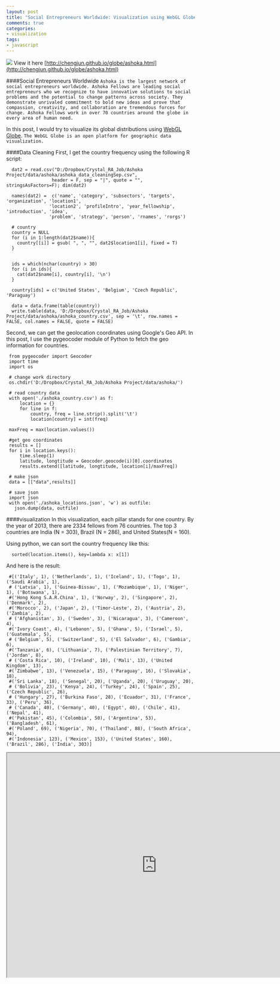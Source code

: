 ```yaml
---
layout: post
title: "Social Entrepreneurs Worldwide: Visualization using WebGL Globe"
comments: true
categories:
- visualization
tags:
- javascript
---
```



![](http://chengjun.qiniudn.com/ashoka-globe.PNG)
View it here [http://chengjun.github.io/globe/ashoka.html](http://chengjun.github.io/globe/ashoka.html)

####Social Entrepreneurs Worldwide
`Ashoka is the largest network of social entrepreneurs worldwide. Ashoka Fellows are leading social entrepreneurs who we recognize to have innovative solutions to social problems and the potential to change patterns across society. They demonstrate unrivaled commitment to bold new ideas and prove that compassion, creativity, and collaboration are tremendous forces for change. Ashoka Fellows work in over 70 countries around the globe in every area of human need.`

In this post, I would try to visualize its global distributions using [WebGL Globe](http://www.chromeexperiments.com/globe). `The WebGL Globe is an open platform for geographic data visualization.`

####Data Cleaning
First, I get the country frequency using the following R script:

      dat2 = read.csv("D:/Dropbox/Crystal_RA_Job/Ashoka Project/data/ashoka/ashoka_data_cleaningSep.csv",
                     header = F, sep = "|", quote = "", stringsAsFactors=F); dim(dat2)

      names(dat2) =  c('name', 'category', 'subsectors', 'targets', 'organization', 'location1',
      				'location2', 'profileIntro', 'year_fellowship', 'introduction', 'idea',
      				'problem', 'strategy', 'person', 'rnames', 'rorgs')    

      # country
      country = NULL
      for (i in 1:length(dat2$name)){
        country[[i]] = gsub( ", ", "", dat2$location1[i], fixed = T)
      }


      ids = which(nchar(country) > 30)
      for (i in ids){
        cat(dat2$name[i], country[i], '\n')
      }

      country[ids] = c('United States', 'Belgium', 'Czech Republic', 'Paraguay')

      data = data.frame(table(country))
      write.table(data, 'D:/Dropbox/Crystal_RA_Job/Ashoka Project/data/ashoka/ashoka_country.csv', sep = '\t', row.names = FALSE, col.names = FALSE, quote = FALSE)

Second, we can get the geolocation coordinates using Google's Geo API. In this post, I use the pygeocoder module of Python to fetch the geo information for countries.

     from pygeocoder import Geocoder
     import time
     import os

     # change work directory
     os.chdir('D:/Dropbox/Crystal_RA_Job/Ashoka Project/data/ashoka/')

     # read country data
     with open('./ashoka_country.csv') as f:
         location = {}
         for line in f:
             country, freq = line.strip().split('\t')
             location[country] = int(freq)

     maxFreq = max(location.values())    

     #get geo coordinates
     results = []    
     for i in location.keys():
         time.sleep(1)
         latitude, longtitude = Geocoder.geocode(i)[0].coordinates
         results.extend([latitude, longtitude, location[i]/maxFreq])

     # make json
     data = [["data",results]]

     # save json
     import json
     with open('./ashoka_locations.json', 'w') as outfile:
       json.dump(data, outfile)



####visualization
In this visualization, each pillar stands for one country. By the year of 2013, there are 2334 fellows from 76 countries. The top 3 countries are India (N = 303), Brazil (N = 286), and United States(N = 160).

Using python, we can sort the country frequency like this:

      sorted(location.items(), key=lambda x: x[1])

And here is the result:

     #[('Italy', 1), ('Netherlands', 1), ('Iceland', 1), ('Togo', 1), ('Saudi Arabia', 1),
     # ('Latvia', 1), ('Guinea-Bissau', 1), ('Mozambique', 1), ('Niger', 1), ('Botswana', 1),
     #('Hong Kong S.A.R.China', 1), ('Norway', 2), ('Singapore', 2), ('Denmark', 2),
     #('Morocco', 2), ('Japan', 2), ('Timor-Leste', 2), ('Austria', 2), ('Zambia', 2),
     # ('Afghanistan', 3), ('Sweden', 3), ('Nicaragua', 3), ('Cameroon', 4),
     #('Ivory Coast', 4), ('Lebanon', 5), ('Ghana', 5), ('Israel', 5), ('Guatemala', 5),
     # ('Belgium', 5), ('Switzerland', 5), ('El Salvador', 6), ('Gambia', 6),
     #('Tanzania', 6), ('Lithuania', 7), ('Palestinian Territory', 7), ('Jordan', 8),
     # ('Costa Rica', 10), ('Ireland', 10), ('Mali', 13), ('United Kingdom', 13),
     #('Zimbabwe', 13), ('Venezuela', 15), ('Paraguay', 16), ('Slovakia', 18),
     #('Sri Lanka', 18), ('Senegal', 20), ('Uganda', 20), ('Uruguay', 20),
     # ('Bolivia', 23), ('Kenya', 24), ('Turkey', 24), ('Spain', 25), ('Czech Republic', 26),
     # ('Hungary', 27), ('Burkina Faso', 28), ('Ecuador', 31), ('France', 33), ('Peru', 36),
     # ('Canada', 40), ('Germany', 40), ('Egypt', 40), ('Chile', 41), ('Nepal', 41),
     #('Pakistan', 45), ('Colombia', 50), ('Argentina', 53), ('Bangladesh', 61),
     #('Poland', 69), ('Nigeria', 70), ('Thailand', 88), ('South Africa', 94),
     #('Indonesia', 123), ('Mexico', 153), ('United States', 160), ('Brazil', 286), ('India', 303)]




 <iframe src='http://chengjun.github.io/globe/ashoka.html' scrolling="no" width="800" height = "600" allowfullscreen></iframe>

